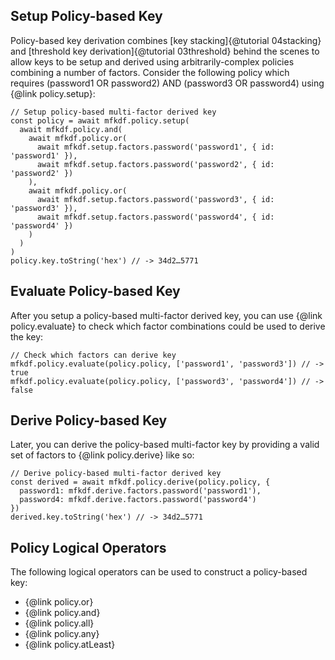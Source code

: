 ## Setup Policy-based Key

Policy-based key derivation combines [key stacking]{@tutorial 04stacking} and [threshold key derivation]{@tutorial 03threshold} behind the scenes to allow keys to be setup and derived using arbitrarily-complex policies combining a number of factors. Consider the following policy which requires (password1 OR password2) AND (password3 OR password4) using {@link policy.setup}:

```
// Setup policy-based multi-factor derived key
const policy = await mfkdf.policy.setup(
  await mfkdf.policy.and(
    await mfkdf.policy.or(
      await mfkdf.setup.factors.password('password1', { id: 'password1' }),
      await mfkdf.setup.factors.password('password2', { id: 'password2' })
    ),
    await mfkdf.policy.or(
      await mfkdf.setup.factors.password('password3', { id: 'password3' }),
      await mfkdf.setup.factors.password('password4', { id: 'password4' })
    )
  )
)
policy.key.toString('hex') // -> 34d2…5771
```

## Evaluate Policy-based Key

After you setup a policy-based multi-factor derived key, you can use {@link policy.evaluate} to check which factor combinations could be used to derive the key:

```
// Check which factors can derive key
mfkdf.policy.evaluate(policy.policy, ['password1', 'password3']) // -> true
mfkdf.policy.evaluate(policy.policy, ['password3', 'password4']) // -> false
```

## Derive Policy-based Key

Later, you can derive the policy-based multi-factor key by providing a valid set of factors to {@link policy.derive} like so:

```
// Derive policy-based multi-factor derived key
const derived = await mfkdf.policy.derive(policy.policy, {
  password1: mfkdf.derive.factors.password('password1'),
  password4: mfkdf.derive.factors.password('password4')
})
derived.key.toString('hex') // -> 34d2…5771
```

## Policy Logical Operators

The following logical operators can be used to construct a policy-based key:

- {@link policy.or}
- {@link policy.and}
- {@link policy.all}
- {@link policy.any}
- {@link policy.atLeast}
